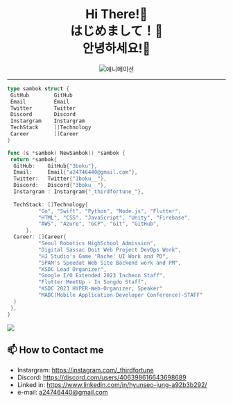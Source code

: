 <div style="text-align:center">
<h1>Hi There!👋<br> はじめまして！👋<br> 안녕하세요!👋</h1>

![애니메이션](https://media.tenor.com/TCMWkxIkF9IAAAAC/dancing-gopher.gif)

</div>

---

```go
type sambok struct {
 GitHub        GitHub
 Email         Email
 Twitter       Twitter
 Discord       Discord
 Instargram    Instargram
 TechStack     []Technology
 Career        []Career
}

func (s *sambok) NewSambok() *sambok {
 return *sambok{
  GitHub:    GitHub{"3boku"},
  Email:     Email{"a24746440@gmail.com"},
  Twitter:   Twitter{"3boku__"},
  Discord:   Discord{"3boku__"},
  Instargram : Instargram{"_thirdfortune_"},
  
  TechStack: []Technology{
          "Go", "Swift", "Python", "Node.js", "Flutter",
          "HTML", "CSS", "JavaScript", "Unity", "Firebase",
          "AWS", "Azure", "GCP", "Git", "GitHub",
      },
  Career: []Career{
          "Seoul Robotics HighSchool Admission",
          "Digital Sassac Doit Web Project DevOps Work",
          "HJ Studio's Game 'Rache' UI Work and PD",
          "SPAM's Speedat Web Site Backend work and PM",
          "KSDC Lead Organizer",
          "Google I/O Extended 2023 Incheon Staff",
          "Flutter MeetUp - In Songdo Staff",
          "KSDC 2023 HYPER-Web-Organizer, Speaker"
          "MADC(Mobile Application Developer Conference)-STAFF"
  }
 },
}
```

<img align="center"
        src="https://github-readme-stats.vercel.app/api?username=3boku&show_icons=true&theme=radical"
      />

## 📫 How to Contact me
- Instargram: https://instagram.com/_thirdfortune
- Discord: https://discord.com/users/406398616643698689
- Linked in: https://www.linkedin.com/in/hyunseo-jung-a92b3b292/
- e-mail: a24746440@gmail.com
